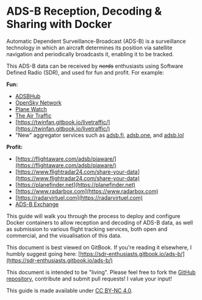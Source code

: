 # ADS-B Reception, Decoding & Sharing with Docker

Automatic Dependent Surveillance-Broadcast \(ADS-B\) is a surveillance technology in which an aircraft determines its position via satellite navigation and periodically broadcasts it, enabling it to be tracked.

This ADS-B data can be received by ~~nerds~~ enthusiasts using Software Defined Radio \(SDR\), and used for fun and profit. For example:

**Fun:**

* [ADSBHub](https://www.adsbhub.org)
* [OpenSky Network](https://opensky-network.org)
* [Plane Watch](https://plane.watch/)
* [The Air Traffic](https://theairtraffic.com/)
* [https://twinfan.gitbook.io/livetraffic/](https://twinfan.gitbook.io/livetraffic/)
* "New" aggregator services such as [adsb.fi](https://globe.adsb.fi/), [adsb.one](https://adsb.one/), and [adsb.lol](https://adsb.lol/)

**Profit:**

* [https://flightaware.com/adsb/piaware/](https://flightaware.com/adsb/piaware/)
* [https://www.flightradar24.com/share-your-data](https://www.flightradar24.com/share-your-data)
* [https://planefinder.net](https://planefinder.net)
* [https://www.radarbox.com](https://www.radarbox.com)
* [https://radarvirtuel.com](https://radarvirtuel.com)
* [ADS-B Exchange](https://adsbexchange.com/)

This guide will walk you through the process to deploy and configure Docker containers to allow reception and decoding of ADS-B data, as well as submission to various flight tracking services, both open and commercial, and the visualisation of this data.

This document is best viewed on GitBook. If you're reading it elsewhere, I humbly suggest going here: [https://sdr-enthusiasts.gitbook.io/ads-b/](https://sdr-enthusiasts.gitbook.io/ads-b/)

This document is intended to be "living". Please feel free to fork the [GitHub repository](https://github.com/sdr-enthusiasts/gitbook-adsb-guide), contribute and submit pull requests! I value your input!

This guide is made available under [CC BY-NC 4.0](https://creativecommons.org/licenses/by-nc/4.0/).

